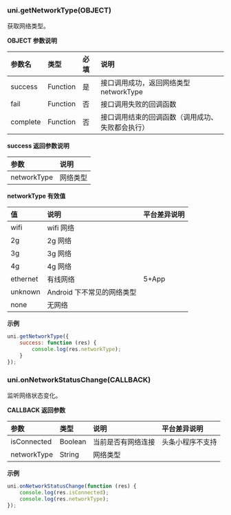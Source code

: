 ### uni.getNetworkType(OBJECT)
获取网络类型。

**OBJECT 参数说明**

|参数名|类型|必填|说明|
|:-|:-|:-|:-|
|success|Function|是|接口调用成功，返回网络类型 networkType|
|fail|Function|否|接口调用失败的回调函数|
|complete|Function|否|接口调用结束的回调函数（调用成功、失败都会执行）|

**success 返回参数说明**

|参数|说明|
|:-|:-|
|networkType|网络类型|

**networkType 有效值**

|值|说明|平台差异说明|
|:-|:-|:-|
|wifi|wifi 网络||
|2g|2g 网络||
|3g|3g 网络||
|4g|4g 网络||
|ethernet|有线网络|5+App|
|unknown|Android 下不常见的网络类型||
|none|无网络|&nbsp;|

**示例**

```javascript
uni.getNetworkType({
	success: function (res) {
		console.log(res.networkType);
	}
});
```

### uni.onNetworkStatusChange(CALLBACK)
监听网络状态变化。

**CALLBACK 返回参数**

|参数|类型|说明|平台差异说明|
|:-|:-|:-|:-|
|isConnected|Boolean|当前是否有网络连接|头条小程序不支持|
|networkType|String|网络类型|&nbsp;|

**示例**

```javascript
uni.onNetworkStatusChange(function (res) {
	console.log(res.isConnected);
	console.log(res.networkType);
});
```